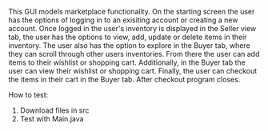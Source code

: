 This GUI models marketplace functionality. On the starting screen the user has the options of logging in to an exisiting account or creating a new account.
Once logged in the user's inventory is displayed in the Seller view tab, the user has the options to view, add, update or delete items in their inventory. 
The user also has the option to explore in the Buyer tab, where they can scroll through other users inventories. 
From there the user can add items to their wishlist or shopping cart.
Additionally, in the Buyer tab the user can view their wishlist or shopping cart.
Finally, the user can checkout the items in their cart in the Buyer tab.
After checkout program closes.

How to test:
1) Download files in src
2) Test with Main.java
